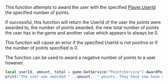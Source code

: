 This function attempts to award the user with the specified [Player.UserId](https://developer.roblox.com/en-us/api-reference/property/Player/UserId) the specified number of points.

If successful, this function will return the UserId of the user the points were awarded to, the number of points awarded, the new total number of points the user has in the game and another value which appears to always be 0.

This function will cause an error if the specified UserId is not positive or if the number of points specified is 0.

The function can be used to award a negative number of points to a user however.

```lua
local userId, amount, total = game:GetService("PointsService"):AwardPoints(1, 5)
print("The user was awarded " ..amount.. " points. They have now have a total of " ..total.. " points in this game.")
```